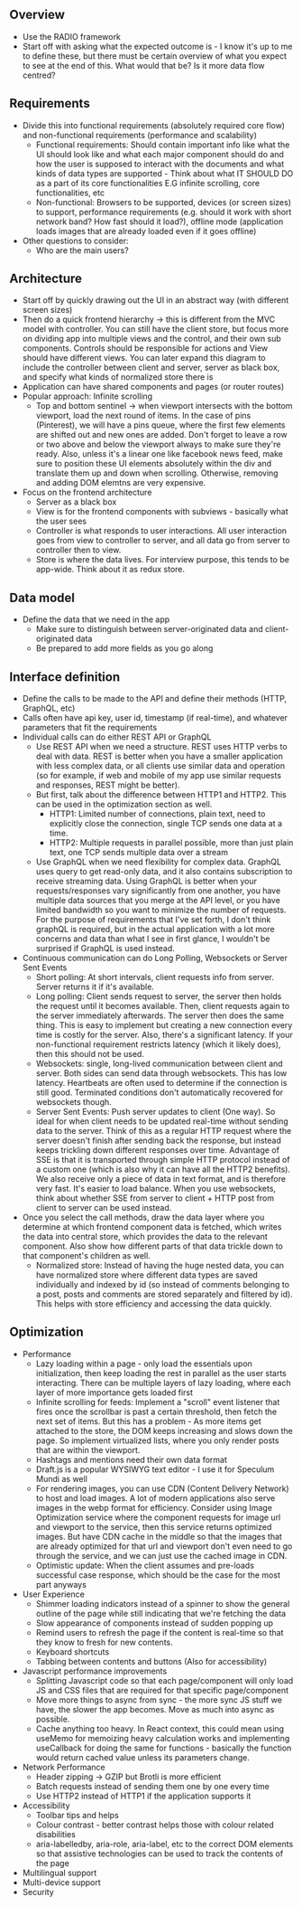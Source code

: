 ## Overview

- Use the RADIO framework
- Start off with asking what the expected outcome is - I know it's up to me to define these, but there must be certain overview of what you expect to see at the end of this. What would that be? Is it more data flow centred?

## Requirements

- Divide this into functional requirements (absolutely required core flow) and non-functional requirements (performance and scalability)
  - Functional requirements: Should contain important info like what the UI should look like and what each major component should do and how the user is supposed to interact with the documents and what kinds of data types are supported - Think about what IT SHOULD DO as a part of its core functionalities E.G infinite scrolling, core functionalities, etc
  - Non-functional: Browsers to be supported, devices (or screen sizes) to support, performance requirements (e.g. should it work with short network band? How fast should it load?), offline mode (application loads images that are already loaded even if it goes offline)
- Other questions to consider:
  - Who are the main users?

## Architecture

- Start off by quickly drawing out the UI in an abstract way (with different screen sizes)
- Then do a quick frontend hierarchy -> this is different from the MVC model with controller. You can still have the client store, but focus more on dividing app into multiple views and the control, and their own sub components. Controls should be responsible for actions and View should have different views. You can later expand this diagram to include the controller between client and server, server as black box, and specify what kinds of normalized store there is
- Application can have shared components and pages (or router routes)
- Popular approach: Infinite scrolling
  - Top and bottom sentinel -> when viewport intersects with the bottom viewport, load the next round of items. In the case of pins (Pinterest), we will have a pins queue, where the first few elements are shifted out and new ones are added. Don't forget to leave a row or two above and below the viewport always to make sure they're ready. Also, unless it's a linear one like facebook news feed, make sure to position these UI elements absolutely within the div and translate them up and down when scrolling. Otherwise, removing and adding DOM elemtns are very expensive.
- Focus on the frontend architecture
  - Server as a black box
  - View is for the frontend components with subviews - basically what the user sees
  - Controller is what responds to user interactions. All user interaction goes from view to controller to server, and all data go from server to controller then to view.
  - Store is where the data lives. For interview purpose, this tends to be app-wide. Think about it as redux store.

## Data model

- Define the data that we need in the app
  - Make sure to distinguish between server-originated data and client-originated data
  - Be prepared to add more fields as you go along

## Interface definition

- Define the calls to be made to the API and define their methods (HTTP, GraphQL, etc)
- Calls often have api key, user id, timestamp (if real-time), and whatever parameters that fit the requirements
- Individual calls can do either REST API or GraphQL
  - Use REST API when we need a structure. REST uses HTTP verbs to deal with data. REST is better when you have a smaller application with less complex data, or all clients use similar data and operation (so for example, if web and mobile of my app use similar requests and responses, REST might be better).
  - But first, talk about the difference between HTTP1 and HTTP2. This can be used in the optimization section as well.
    - HTTP1: Limited number of connections, plain text, need to explicitly close the connection, single TCP sends one data at a time.
    - HTTP2: Multiple requests in parallel possible, more than just plain text, one TCP sends multiple data over a stream
  - Use GraphQL when we need flexibility for complex data. GraphQL uses query to get read-only data, and it also contains subscription to receive streaming data. Using GraphQL is better when your requests/responses vary significantly from one another, you have multiple data sources that you merge at the API level, or you have limited bandwidth so you want to minimize the number of requests. For the purpose of requirements that I've set forth, I don't think graphQL is required, but in the actual application with a lot more concerns and data than what I see in first glance, I wouldn't be surprised if GraphQL is used instead.
- Continuous communication can do Long Polling, Websockets or Server Sent Events
  - Short polling: At short intervals, client requests info from server. Server returns it if it's available.
  - Long polling: Client sends request to server, the server then holds the request until it becomes available. Then, client requests again to the server immediately afterwards. The server then does the same thing. This is easy to implement but creating a new connection every time is costly for the server. Also, there's a significant latency. If your non-functional requirement restricts latency (which it likely does), then this should not be used.
  - Websockets: single, long-lived communication between client and server. Both sides can send data through websockets. This has low latency. Heartbeats are often used to determine if the connection is still good. Terminated conditions don't automatically recovered for websockets though.
  - Server Sent Events: Push server updates to client (One way). So ideal for when client needs to be updated real-time without sending data to the server. Think of this as a regular HTTP request where the server doesn't finish after sending back the response, but instead keeps trickling down different responses over time. Advantage of SSE is that it is transported through simple HTTP protocol instead of a custom one (which is also why it can have all the HTTP2 benefits). We also receive only a piece of data in text format, and is therefore very fast. It's easier to load balance. When you use websockets, think about whether SSE from server to client + HTTP post from client to server can be used instead.
- Once you select the call methods, draw the data layer where you determine at which frontend component data is fetched, which writes the data into central store, which provides the data to the relevant component. Also show how different parts of that data trickle down to that component's children as well.
  - Normalized store: Instead of having the huge nested data, you can have normalized store where different data types are saved individually and indexed by id (so instead of comments belonging to a post, posts and comments are stored separately and filtered by id). This helps with store efficiency and accessing the data quickly.

## Optimization

- Performance
  - Lazy loading within a page - only load the essentials upon initialization, then keep loading the rest in parallel as the user starts interacting. There can be multiple layers of lazy loading, where each layer of more importance gets loaded first
  - Infinite scrolling for feeds: Implement a "scroll" event listener that fires once the scrollbar is past a certain threshold, then fetch the next set of items. But this has a problem - As more items get attached to the store, the DOM keeps increasing and slows down the page. So implement virtualized lists, where you only render posts that are within the viewport.
  - Hashtags and mentions need their own data format
  - Draft.js is a popular WYSIWYG text editor - I use it for Speculum Mundi as well
  - For rendering images, you can use CDN (Content Delivery Network) to host and load images. A lot of modern applications also serve images in the webp format for efficiency. Consider using Image Optimization service where the component requests for image url and viewport to the service, then this service returns optimized images. But have CDN cache in the middle so that the images that are already optimized for that url and viewport don't even need to go through the service, and we can just use the cached image in CDN.
  - Optimistic update: When the client assumes and pre-loads successful case response, which should be the case for the most part anyways
- User Experience
  - Shimmer loading indicators instead of a spinner to show the general outline of the page while still indicating that we're fetching the data
  - Slow appearance of components instead of sudden popping up
  - Remind users to refresh the page if the content is real-time so that they know to fresh for new contents.
  - Keyboard shortcuts
  - Tabbing between contents and buttons (Also for accessibility)
- Javascript performance improvements
  - Splitting Javascript code so that each page/component will only load JS and CSS files that are required for that specific page/component
  - Move more things to async from sync - the more sync JS stuff we have, the slower the app becomes. Move as much into async as possible.
  - Cache anything too heavy. In React context, this could mean using useMemo for memoizing heavy calculation works and implementing useCallback for doing the same for functions - basically the function would return cached value unless its parameters change.
- Network Performance
  - Header zipping -> GZIP but Brotli is more efficient
  - Batch requests instead of sending them one by one every time
  - Use HTTP2 instead of HTTP1 if the application supports it
- Accessibility
  - Toolbar tips and helps
  - Colour contrast - better contrast helps those with colour related disabilities
  - aria-labelledby, aria-role, aria-label, etc to the correct DOM elements so that assistive technologies can be used to track the contents of the page
- Multilingual support
- Multi-device support
- Security
